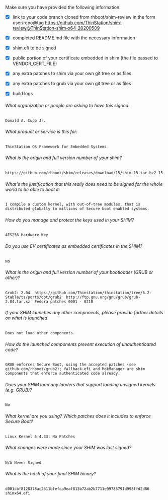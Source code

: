 Make sure you have provided the following information:

 - [x] link to your code branch cloned from rhboot/shim-review in the form user/repo@tag
	https://github.com/ThinStation/shim-review@ThinStation-shim-x64-20200509
 - [x] completed README.md file with the necessary information
 - [x] shim.efi to be signed
 - [x] public portion of your certificate embedded in shim (the file passed to VENDOR_CERT_FILE)
 - [x] any extra patches to shim via your own git tree or as files
 - [x] any extra patches to grub via your own git tree or as files
 - [x] build logs


###### What organization or people are asking to have this signed:
`Donald A. Cupp Jr.`

###### What product or service is this for:
`ThinStation OS Framework for Embedded Systems`

###### What is the origin and full version number of your shim?
`https://github.com/rhboot/shim/releases/download/15/shim-15.tar.bz2 15`

###### What's the justification that this really does need to be signed for the whole world to be able to boot it:
`I compile a custom kernel, with out-of-tree modules, that is distributed globally to millions of Secure boot enabled systems.`

###### How do you manage and protect the keys used in your SHIM?
`AES256 Hardware Key`

###### Do you use EV certificates as embedded certificates in the SHIM?
`No`

###### What is the origin and full version number of your bootloader (GRUB or other)?
`Grub2: 2.04 
 https://github.com/Thinstation/thinstation/tree/6.2-Stable/ts/ports/opt/grub2 
 http://ftp.gnu.org/gnu/grub/grub-2.04.tar.xz 
 Fedora patches 0001 - 0210`

###### If your SHIM launches any other components, please provide further details on what is launched
`Does not load other components.`

###### How do the launched components prevent execution of unauthenticated code?
`GRUB enforces Secure Boot, using the accepted patches (see github.com/rhboot/grub2); fallback.efi and MokManager are shim components that enforce authenticated code already.`

###### Does your SHIM load any loaders that support loading unsigned kernels (e.g. GRUB)?
`No`

###### What kernel are you using? Which patches does it includes to enforce Secure Boot?
`Linux Kernel 5.4.33: No Patches`

###### What changes were made since your SHIM was last signed?
`N/A Never Signed`

###### What is the hash of your final SHIM binary?
`d001cbf8128378ac2311bfefca9eaf813b72ab2b7711e99785791d998ffd2d86 shimx64.efi`
